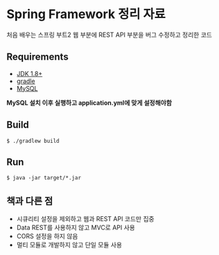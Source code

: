 # Spring Framework 정리 자료
처음 배우는 스프링 부트2 웹 부분에 REST API 부분을 버그 수정하고 정리한 코드

## Requirements
- [JDK 1.8+](https://www.oracle.com/technetwork/java/javase/downloads/jdk8-downloads-2133151.html)
- [gradle](https://gradle.org/)
- [MySQL](https://www.mysql.com/)

**MySQL 설치 이후 실행하고 application.yml에 맞게 설정해야함**

## Build
```
$ ./gradlew build
```

## Run
```
$ java -jar target/*.jar
```

## 책과 다른 점
- 시큐리티 설정을 제외하고 웹과 REST API 코드만 집중
- Data REST를 사용하지 않고 MVC로 API 사용
- CORS 설정을 하지 않음
- 멀티 모듈로 개발하지 않고 단일 모듈 사용
